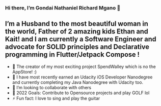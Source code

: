 ### Hi there, I’m Gondai Nathaniel Richard Mgano 👋
## I’m a Husband to the most beautiful woman in the world, Father of 2 amazing kids Ethan and Kait! and I am currently a Software Engineer and advocate for SOLID principles and Declarative programming in Flutter/Jetpack Compose !
- 🔭 The creator of my most exciting project SpendWalley which is no the AppStore! :)
- 🌱 I have most recently earned an Udacity iOS Developer Nanodegree and currently completing my Java Nanodegree with Udacity too.
- 👯 I’m looking to collaborate with others
- 🥅 2022 Goals:  Contribute to Opensource projects and play GOLF lol
- ⚡ Fun fact: I love to sing and play the guitar

